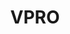 ---
title: VPRO
period: 2022
description: An engaging microsite with curated content, created as an end-of-year membership gift.
descriptionShort: An engaging microsite with curated content, created as an end-of-year membership gift.
highlights:
  - title: Involvement
    items:
      - Fullstack Dev
      - Motion
  - title: Tech
    items:
      - Nuxt, GSAP
      - TailwindCSS
image: https://res.cloudinary.com/tibor/image/upload/v1758128715/vp-01_vcrzqy.jpg
visit: https://opgewekte-energie.nl
color:
  fg:
    primary: "#FFE29E"
    secondary: "#FFF"
    tertiary: "#FFF"
  bg:
    primary: "#35296B"
    secondary: "#4c509d"
    tertiary: "#63366f"
items:
  - src: https://res.cloudinary.com/tibor/image/upload/v1758128715/vp-01_vcrzqy.jpg
  - src: https://res.cloudinary.com/tibor/image/upload/v1758128717/vp-02_rezqpw.jpg
  - src: https://res.cloudinary.com/tibor/image/upload/v1761644817/vpro-mobile_gze51i.png
    rounded: false
  - src: /media/vpro.mp4  
  - src: https://res.cloudinary.com/tibor/image/upload/v1758128718/vp-03_nddj2m.jpg
  - src: https://res.cloudinary.com/tibor/image/upload/v1758128720/vp-04_huvfb4.jpg
  - src: https://res.cloudinary.com/tibor/image/upload/v1758128722/vp-05_b7e2ro.jpg
  - src: https://res.cloudinary.com/tibor/image/upload/v1758128724/vp-06_liqprf.jpg
---